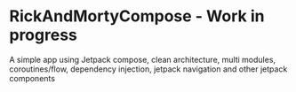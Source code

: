 # RickAndMortyCompose - Work in progress
A simple app using Jetpack compose, clean architecture, multi modules, coroutines/flow, dependency injection, jetpack navigation and other jetpack components
